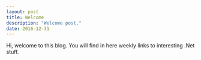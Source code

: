 ```yaml
---
layout: post
title: Welcome
description: "Welcome post."
date: 2016-12-31
---
```


Hi, welcome to this blog.
You will find in here weekly links to interesting .Net stuff.